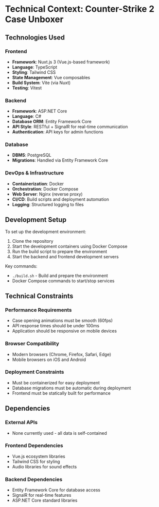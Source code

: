# Technical Context: Counter-Strike 2 Case Unboxer

## Technologies Used

### Frontend

-   **Framework**: Nuxt.js 3 (Vue.js-based framework)
-   **Language**: TypeScript
-   **Styling**: Tailwind CSS
-   **State Management**: Vue composables
-   **Build System**: Vite (via Nuxt)
-   **Testing**: Vitest

### Backend

-   **Framework**: ASP.NET Core
-   **Language**: C#
-   **Database ORM**: Entity Framework Core
-   **API Style**: RESTful + SignalR for real-time communication
-   **Authentication**: API keys for admin functions

### Database

-   **DBMS**: PostgreSQL
-   **Migrations**: Handled via Entity Framework Core

### DevOps & Infrastructure

-   **Containerization**: Docker
-   **Orchestration**: Docker Compose
-   **Web Server**: Nginx (reverse proxy)
-   **CI/CD**: Build scripts and deployment automation
-   **Logging**: Structured logging to files

## Development Setup

To set up the development environment:

1. Clone the repository
2. Start the development containers using Docker Compose
3. Run the build script to prepare the environment
4. Start the backend and frontend development servers

Key commands:

-   `./build.sh` - Build and prepare the environment
-   Docker Compose commands to start/stop services

## Technical Constraints

### Performance Requirements

-   Case opening animations must be smooth (60fps)
-   API response times should be under 100ms
-   Application should be responsive on mobile devices

### Browser Compatibility

-   Modern browsers (Chrome, Firefox, Safari, Edge)
-   Mobile browsers on iOS and Android

### Deployment Constraints

-   Must be containerized for easy deployment
-   Database migrations must be automatic during deployment
-   Frontend must be statically built for performance

## Dependencies

### External APIs

-   None currently used - all data is self-contained

### Frontend Dependencies

-   Vue.js ecosystem libraries
-   Tailwind CSS for styling
-   Audio libraries for sound effects

### Backend Dependencies

-   Entity Framework Core for database access
-   SignalR for real-time features
-   ASP.NET Core standard libraries
